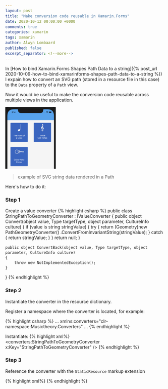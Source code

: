 ```yaml
---
layout: post
title: "Make conversion code reusable in Xamarin.Forms"
date: 2020-10-12 00:00:00 +0000
comments: true
categories: xamarin
tags: xamarin
author: Alwyn Lombaard
published: false
excerpt_separator: <!--more-->
---
```


In [How to bind Xamarin.Forms Shapes Path Data to a string]({% post_url 2020-10-09-how-to-bind-xamarinforms-shapes-path-data-to-a-string %}) I expain how to convert an SVG path (stored in a resource file in this case) to the `Data` property of a `Path` view. 

Now it would be useful to make the conversion code reusable across multiple views in the application.

<!--more-->

<a href="/images/pathicons.png" target="_blank"><img src="/images/pathicons.png" alt="Step 1" width="160"/></a>
>example of SVG string data rendered in a Path

Here's how to do it:

### Step 1
Create a value converter
{% highlight csharp %}
public class StringPathToGeometryConverter : IValueConverter
{
    public object Convert(object value, Type targetType, object parameter, CultureInfo culture)
    {
        if (value is string stringValue)
        {
            try
            {
                return (Geometry)new PathGeometryConverter()
                .ConvertFromInvariantString(stringValue);
            }
            catch
            {
                return stringValue;
            }
        }
        return null;
    }

    public object ConvertBack(object value, Type targetType, object parameter, CultureInfo culture)
    {
        throw new NotImplementedException();
    }
}
{% endhighlight %}

### Step 2
Instantiate the converter in the resource dictionary. 

Register a namespace where the converter is located, for example:

{% highlight csharp %}
...
xmlns:converters="clr-namespace:Musictheory.Converters"
...
{% endhighlight %}

Instantiate:
{% highlight xml%}
<ResourceDictionary>
    <converters:StringPathToGeometryConverter
        x:Key="StringPathToGeometryConverter" />
</ResourceDictionary>
{% endhighlight %}

### Step 3
Reference the converter with the `StaticResource` markup extension
    
{% highlight xml%}
<Path
    Data="{Binding IconSvgPath, 
        Converter={StaticResource StringPathToGeometryConverter}}"
    Stroke="White"
    Fill="White"
    StrokeThickness="1"
    Aspect="Uniform"
    VerticalOptions="Center"
    HorizontalOptions="Center"/>
{% endhighlight %}

